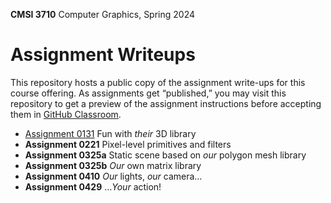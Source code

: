 **CMSI 3710** Computer Graphics, Spring 2024

# Assignment Writeups
This repository hosts a public copy of the assignment write-ups for this course offering. As assignments get “published,” you may visit this repository to get a preview of the assignment instructions before accepting them in [GitHub Classroom](https://classroom.github.com).

- [Assignment 0131](./their-3d-library.md) Fun with _their_ 3D library
- **Assignment 0221** Pixel-level primitives and filters
- **Assignment 0325a** Static scene based on _our_ polygon mesh library
- **Assignment 0325b** _Our_ own matrix library
- **Assignment 0410** _Our_ lights, _our_ camera…
- **Assignment 0429** …_Your_ action!

